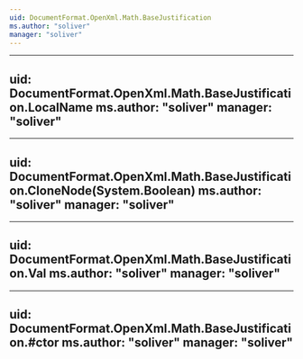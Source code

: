 ```yaml
---
uid: DocumentFormat.OpenXml.Math.BaseJustification
ms.author: "soliver"
manager: "soliver"
---
```


---
uid: DocumentFormat.OpenXml.Math.BaseJustification.LocalName
ms.author: "soliver"
manager: "soliver"
---

---
uid: DocumentFormat.OpenXml.Math.BaseJustification.CloneNode(System.Boolean)
ms.author: "soliver"
manager: "soliver"
---

---
uid: DocumentFormat.OpenXml.Math.BaseJustification.Val
ms.author: "soliver"
manager: "soliver"
---

---
uid: DocumentFormat.OpenXml.Math.BaseJustification.#ctor
ms.author: "soliver"
manager: "soliver"
---
